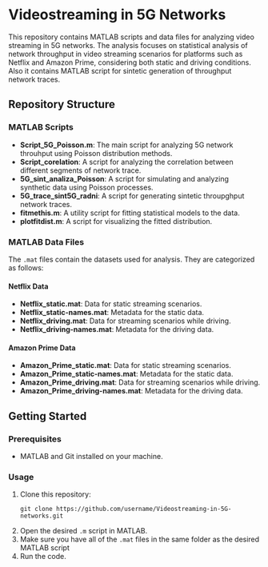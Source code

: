 <!DOCTYPE html>
<html lang="en">
<head>
  <meta charset="UTF-8">
  <meta name="viewport" content="width=device-width, initial-scale=1.0">
</head>
<body>
  <h1>Videostreaming in 5G Networks</h1>
  <p>
    This repository contains MATLAB scripts and data files for analyzing video streaming in 5G networks. 
    The analysis focuses on statistical analysis of network throughput in video streaming scenarios for platforms such as Netflix and Amazon Prime, considering both static and driving conditions.
    Also it contains  MATLAB script for sintetic generation of throughput network traces.
  </p>

  <h2>Repository Structure</h2>

  <h3>MATLAB Scripts</h3>
  <ul>
    <li><strong>Script_5G_Poisson.m</strong>: The main script for analyzing 5G network throuhput using Poisson distribution methods.</li>
    <li><strong>Script_corelation</strong>: A script for analyzing the correlation between different segments of network trace.</li>
    <li><strong>5G_sint_analiza_Poisson</strong>: A script for simulating and analyzing synthetic data using Poisson processes.</li>
    <li><strong>5G_trace_sint5G_radni</strong>: A script for generating sintetic throupghput network traces.</li>
    <li><strong>fitmethis.m</strong>: A utility script for fitting statistical models to the data.</li>
    <li><strong>plotfitdist.m</strong>: A script for visualizing the fitted distribution.</li>
  </ul>

  <h3>MATLAB Data Files</h3>
  <p>The <code>.mat</code> files contain the datasets used for analysis. They are categorized as follows:</p>

  <h4>Netflix Data</h4>
  <ul>
    <li><strong>Netflix_static.mat</strong>: Data for static streaming scenarios.</li>
    <li><strong>Netflix_static-names.mat</strong>: Metadata for the static data.</li>
    <li><strong>Netflix_driving.mat</strong>: Data for streaming scenarios while driving.</li>
    <li><strong>Netflix_driving-names.mat</strong>: Metadata for the driving data.</li>
  </ul>
  <h4>Amazon Prime Data</h4>
  <ul>
    <li><strong>Amazon_Prime_static.mat</strong>: Data for static streaming scenarios.</li>
    <li><strong>Amazon_Prime_static-names.mat</strong>: Metadata for the static data.</li>
    <li><strong>Amazon_Prime_driving.mat</strong>: Data for streaming scenarios while driving.</li>
    <li><strong>Amazon_Prime_driving-names.mat</strong>: Metadata for the driving data.</li>
  </ul>
  
  <h2>Getting Started</h2>

  <h3>Prerequisites</h3>
  <ul>
    <li>MATLAB and Git installed on your machine.</li>
  </ul>

  <h3>Usage</h3>
  <ol>
    <li>Clone this repository:
      <pre><code>git clone https://github.com/username/Videostreaming-in-5G-networks.git</code></pre>
    </li>
    <li>Open the desired <code>.m</code> script in MATLAB.</li>
    <li>Make sure you have all of the <code>.mat</code> files in the same folder as the desired MATLAB script</li>
    <li>Run the code.</li>
  </ol>
</body>
</html>
